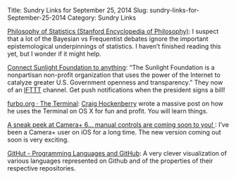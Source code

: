 Title: Sundry Links for September 25, 2014
Slug: sundry-links-for-September-25-2014
Category: Sundry Links

[Philosophy of Statistics (Stanford Encyclopedia of Philosophy)](http://plato.stanford.edu/entries/statistics/): I suspect that a lot of the Bayesian vs Frequentist debates ignore the important epistemological underpinnings of statistics. I haven’t finished reading this yet, but I wonder if it might help.

[Connect Sunlight Foundation to anything](https://ifttt.com/sunlightfoundation): “The Sunlight Foundation is a nonpartisan non-profit organization that uses the power of the Internet to catalyze greater U.S. Government openness and transparency.” They now of an [IFTTT](https://ifttt.com) channel. Get push notifications when the president signs a bill!

[furbo.org · The Terminal](http://furbo.org/2014/09/03/the-terminal/): [Craig Hockenberry](http://www.twitter.com/chockenberry) wrote a massive post on how he uses the Terminal on OS X for fun and profit. You will learn things.

[A sneak peek at Camera+ 6… manual controls are coming soon to you! ](http://snapsnapsnap.photos/a-sneak-peek-at-camera-6-manual-controls-are-coming-soon-to-you/): I’ve been a Camera+ user on iOS for a long time. The new version coming out soon is very exciting.

[GitHut - Programming Languages and GitHub](http://githut.info/): A very clever visualization of various languages represented on Github and of the properties of their respective repositories. 
